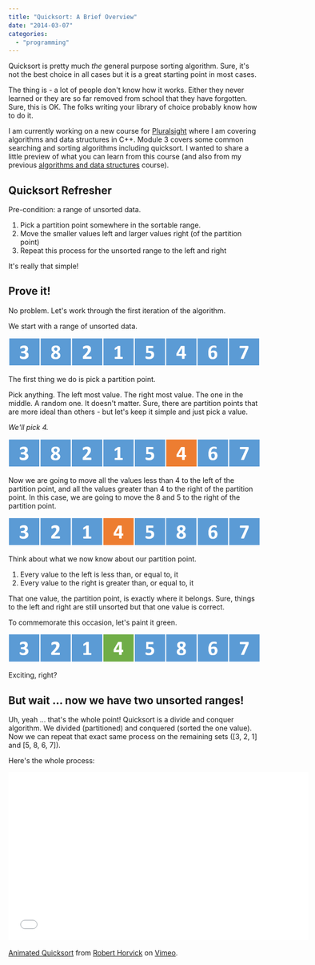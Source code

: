 ```yaml
---
title: "Quicksort: A Brief Overview"
date: "2014-03-07"
categories: 
  - "programming"
---
```


Quicksort is pretty much _the_ general purpose sorting algorithm. Sure, it's not the best choice in all cases but it is a great starting point in most cases.

The thing is - a lot of people don't know how it works. Either they never learned or they are so far removed from school that they have forgotten. Sure, this is OK. The folks writing your library of choice probably know how to do it.

I am currently working on a new course for [Pluralsight](http://pluralsight.com/training/Authors/Details/robert-horvick) where I am covering algorithms and data structures in C++. Module 3 covers some common searching and sorting algorithms including quicksort. I wanted to share a little preview of what you can learn from this course (and also from my previous [algorithms and data structures](http://pluralsight.com/training/Courses/TableOfContents/ads-part1) course).

## Quicksort Refresher

Pre-condition: a range of unsorted data.

1. Pick a partition point somewhere in the sortable range.
2. Move the smaller values left and larger values right (of the partition point)
3. Repeat this process for the unsorted range to the left and right

It's really that simple!

## Prove it!

No problem. Let's work through the first iteration of the algorithm.

We start with a range of unsorted data.

[![unsorted data width=](/images/archive/quicksort-start.png)](http://www.roberthorvick.com/wp-content/uploads/2014/03/quicksort-start.png)

The first thing we do is pick a partition point.

Pick anything. The left most value. The right most value. The one in the middle. A random one. It doesn't matter. Sure, there are partition points that are more ideal than others - but let's keep it simple and just pick a value.

_We'll pick 4._

[![quicksort partitions the unsorted range](/images/archive/quicksort-part.png)](http://www.roberthorvick.com/wp-content/uploads/2014/03/quicksort-part.png)

Now we are going to move all the values less than 4 to the left of the partition point, and all the values greater than 4 to the right of the partition point. In this case, we are going to move the 8 and 5 to the right of the partition point.

[![quicksort swaps the values](/images/archive/quicksort-swap.png)](http://www.roberthorvick.com/wp-content/uploads/2014/03/quicksort-swap.png)

Think about what we now know about our partition point.

1. Every value to the left is less than, or equal to, it
2. Every value to the right is greater than, or equal to, it

That one value, the partition point, is exactly where it belongs. Sure, things to the left and right are still unsorted but that one value is correct.

To commemorate this occasion, let's paint it green.

[![quicksort is complete](/images/archive/quicksort-done.png)](http://www.roberthorvick.com/wp-content/uploads/2014/03/quicksort-done.png)

Exciting, right?

## But wait ... now we have two unsorted ranges!

Uh, yeah ... that's the whole point! Quicksort is a divide and conquer algorithm. We divided (partitioned) and conquered (sorted the one value). Now we can repeat that exact same process on the remaining sets (\[3, 2, 1\] and \[5, 8, 6, 7\]).

Here's the whole process:

<iframe src="//player.vimeo.com/video/88438734" width="600" height="336" frameborder="0" webkitallowfullscreen mozallowfullscreen="" allowfullscreen=""></iframe>

[Animated Quicksort](http://vimeo.com/88438734) from [Robert Horvick](http://vimeo.com/user25733081) on [Vimeo](https://vimeo.com).
